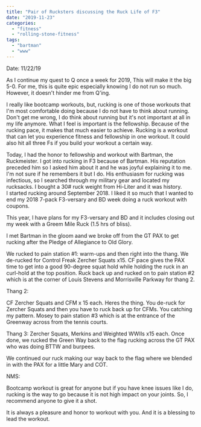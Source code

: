```yaml
---
title: "Pair of Rucksters discussing the Ruck Life of F3"
date: "2019-11-23"
categories: 
  - "fitness"
  - "rolling-stone-fitness"
tags: 
  - "bartman"
  - "www"
---
```


Date: 11/22/19

As I continue my quest to Q once a week for 2019, This will make it the big 5-0. For me, this is quite epic especially knowing I do not run so much. However, it doesn't hinder me from Q'ing.

I really like bootcamp workouts, but, rucking is one of those workouts that I'm most comfortable doing because I do not have to think about running. Don't get me wrong, I do think about running but it's not important at all in my life anymore. What I feel is important is the fellowship. Because of the rucking pace, it makes that much easier to achieve. Rucking is a workout that can let you experience fitness and fellowship in one workout. It could also hit all three Fs if you build your workout a certain way.

Today, I had the honor to fellowship and workout with Bartman, the Ruckmeister. I got into rucking in F3 because of Bartman. His reputation preceded him so I asked him about it and he was joyful explaining it to me. I'm not sure if he remembers it but I do. His enthusiasm for rucking was infectious, so I searched through my military gear and located my rucksacks. I bought a 30# ruck weight from Hi-Liter and it was history. I started rucking around September 2018. I liked it so much that I wanted to end my 2018 7-pack F3-versary and BD week doing a ruck workout with coupons.

This year, I have plans for my F3-versary and BD and it includes closing out my week with a Greem Mile Ruck (1.5 hrs of bliss).

I met Bartman in the gloom aand we broke off from the GT PAX to get rucking after the Pledge of Allegiance to Old Glory.

We rucked to pain station #1: warm-ups and then right into the thang. We de-rucked for Control Freak Zercher Squats x15. CF pace gives the PAX time to get into a good 90-degree squat hold while holding the ruck in an curl-hold at the top position. Ruck back up and rucked on to pain station #2 which is at the corner of Louis Stevens and Morrisville Parkway for thang 2.

Thang 2:

CF Zercher Squats and CFM x 15 each. Heres the thing. You de-ruck for Zercher Squats and then you have to ruck back up for CFMs. You catching my pattern. Mosey to pain station #3 which is at the entrance of the Greenway across from the tennis courts.

Thang 3: Zercher Squats, Merkins and Weighted WWIIs x15 each. Once done, we rucked the Green Way back to the flag rucking across the GT PAX who was doing BTTW and burpees.

We continued our ruck making our way back to the flag where we blended in with the PAX for a little Mary and COT.

NMS:

Bootcamp workout is great for anyone but if you have knee issues like I do, rucking is the way to go because it is not high impact on your joints. So, I recommend anyone to give it a shot.

It is always a pleasure and honor to workout with you. And it is a blessing to lead the workout.
